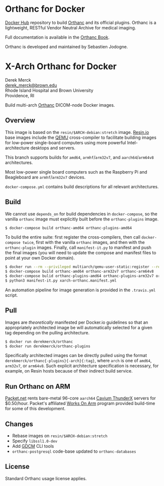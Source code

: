 # Orthanc for Docker
[Docker Hub](https://www.docker.com/) repository to build [Orthanc](http://www.orthanc-server.com/) and its official plugins. Orthanc is a lightweight, RESTful Vendor Neutral Archive for medical imaging.

Full documentation is available in the [Orthanc Book](http://book.orthanc-server.com/users/docker.html).

Orthanc is developed and maintained by Sebastien Jodogne.


# X-Arch Orthanc for Docker

Derek Merck  
<derek_merck@brown.edu>  
Rhode Island Hospital and Brown University  
Providence, RI  

Build multi-arch [Orthanc](https://www.orthanc-server.com) DICOM-node Docker images.

## Overview

This image is based on the `resin/$ARCH-debian:stretch` image.  [Resin.io][] base images include the [QEMU][] cross-compiler to facilitate building images for low-power single-board computers using more powerful Intel-architecture desktops and servers.

[Resin.io]: http://resin.io
[QEMU]: https://www.qemu.org

This branch supports builds for `amd64`, `armhf`/`arm32v7`, and `aarch64`/`arm64v8` architectures.  

Most low-power single board computers such as the Raspberry Pi and Beagleboard are `armhf`/`arm32v7` devices.

`docker-compose.yml` contains build descriptions for all relevant architectures.

## Build

We cannot use `depends_on` for build dependencies in `docker-compose`, so the vanilla `orthanc` image must explicitly built before the `orthanc-plugins` image.

```bash
$ docker-compose build orthanc-amd64 orthanc-plugins-amd64
```

To bulid the entire suite: first register the cross-compilers, then call `docker-compose twice`, first with  the vanilla `orthanc` images, and then with the `orthanc-plugin` images.  Finally, call `manifest-it.py` to manifest and push the final images (you will need to update the compose and manifest files to point at your own Docker domain).

```bash
$ docker run --rm --privileged multiarch/qemu-user-static:register --reset
$ docker-compose build orthanc-amd64 orthanc-arm32v7 orthanc-arm64v8
$ docker-compose bulid orthanc-plugins-amd64 orthanc-plugins-arm32v7 orthanc-plugins-arm64v8
$ python3 manifest-it.py xarch-orthanc.manifest.yml
```

An automation pipeline for image generation is provided in the `.travis.yml` script.

## Pull

Images are _theoretically_ manifested per Docker.io guidelines so that an appropriately architected image be will automatically selected for a given tag depending on the pulling architecture.

```bash
$ docker run derekmerck/orthanc
$ docker run derekmerck/orthanc-plugins
```

Specifically architected images can be directly pulled using the format `derekmerck/orthanc{-plugins}{-arch}{:tag}`, where `arch` is one of `amd64`, `arm32v7`, or `arm64v8`.  Such explicit architecture specification is necessary, for example, on Resin hosts because of their indirect build service.

## Run Orthanc on ARM

[Packet.net][] rents bare-metal 96-core `aarch64` [Cavium ThunderX] servers for $0.50/hour.  Packet's affiliated [Works On Arm][] program provided build-time for some of this development.

[Cavium ThunderX]: https://www.cavium.com/product-thunderx-arm-processors.html
[Packet.net]: https://packet.net
[Works On Arm]: https://www.worksonarm.com


## Changes

- Rebase images on `resin/$ARCH-debian:stretch`
- Specify `libssl1.0-dev`
- Add [GDCM][] CLI tools
- `orthanc-postgresql` code-base updated to `orthanc-databases`

[GDCM]: http://gdcm.sourceforge.net/wiki/index.php/Main_Page


## License

Standard Orthanc usage license applies.

